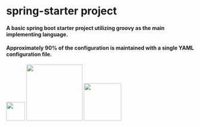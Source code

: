 spring-starter project
==============
#### A basic spring boot starter project utilizing groovy as the main implementing language.
#### Approximately 90% of the configuration is maintained with a single YAML configuration file.
<img src="http://www.inqool.cz/images/spring-logo.png" width="50"/>  
<img src="http://groovy.codehaus.org/images/groovy-logo-medium.png" width="150"/>  
<img src="http://www.flucorrex.ch/images/yaml-logo.jpg" width="100"/>
